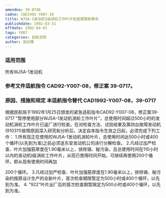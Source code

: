 ```yaml
---
amendno: 39-0746
cadno: CAD1992-Y007-10
title: WJ5A-1发动机I级涡轮工作叶片检查期限和寿命
publishdate: 1992-03-31
effdate: 1992-04-01
tags: Y007
categories: 民航总局
author: 张红鹰
---
```


### 适用范围 
所有WJ5A-1发动机

<!--more-->
### 参考文件适航指令 CAD92-Y007-08，修正案 39-0717。

### 原因、措施和规定 本适航指令替代 CAD1992-Y007-08，39-0717
根据民航局于1992年1月25日颁发的紧急适航指令CAD92-Y007-08，修正案39-0717 “暂停使用部分WJ5A-1发动机涡轮工作叶片”，总使用时间超过500小时的发动机涡轮工作叶片已返厂进行检查。在对检查方法、试验结果及第四台故障发动机(910311)故障原因深入研究和分析后，决定自本指令生效之日起，必须完成下列工作： 
    1.所有现正在使用的WJ5A-1发动机涡轮叶片，总使用时间达500小时或400个循环(以先到为准)之前必须送东安发动机公司进行分解检查。 
    2.凡经过加严检查、叶片加强筋厚度在1.90毫米以上，排除锡、秘污染，且总使用时间在110小时以内的发动机I级涡轮工作叶片，从现已使用时间开始，可继续再使用200个循环。即从现有使用时间再加

  
200个循环。 
    3.凡经过加严检查、叶片加强筋厚度在1.90毫米以上，排除锡、秘污染的按原设计生产的全新叶片，首次检查期限暂定为500小时或400个循环，以先到为准。 
4.
“922”叶片出厂后的首次检查期暂限定为500小时或400个循环，以先到为准。


